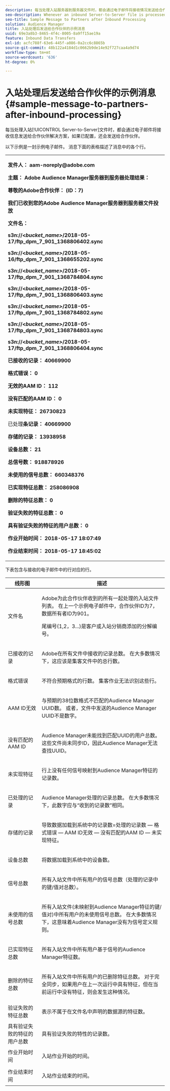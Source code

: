 ```yaml
---
description: 每当处理入站服务器到服务器文件时，都会通过电子邮件将接收情况发送给合作伙伴解决方案，如果已配置，还会发送给合作伙伴。
seo-description: Whenever an inbound Server-to-Server file is processed, a receipt is sent via email to partner solutions and, if configured, to the partner.
seo-title: Sample Message to Partners after Inbound Processing
solution: Audience Manager
title: 入站处理后发送给合作伙伴的示例消息
uuid: 69e3a8b3-8465-4f4c-8005-8a9ff15ae19a
feature: Inbound Data Transfers
exl-id: acfc788f-63e6-445f-a086-0a2cc6c8865b
source-git-commit: 48b122a4184d1c0662b9de14e92f727caa4a9d74
workflow-type: tm+mt
source-wordcount: '636'
ht-degree: 0%

---
```


# 入站处理后发送给合作伙伴的示例消息{#sample-message-to-partners-after-inbound-processing}

每当处理入站[!UICONTROL Server-to-Server]文件时，都会通过电子邮件将接收信息发送给合作伙伴解决方案，如果已配置，还会发送给合作伙伴。

<!-- r_inbound_message.xml -->

以下示例是一封示例电子邮件。 消息下面的表格描述了消息中的各个行。

<table id="table_F579C2278A044213BFCEF97F3BEC2C0C"> 
 <tbody> 
  <tr> 
   <td colname="col1"> <p> <b>发件人： aam-noreply@adobe.com </b> </p> <p> <b>主题： Adobe Audience Manager服务器到服务器处理结果：</b> </p> <p> <b>尊敬的Adobe合作伙伴： (ID：7)</b> <b></b> </p> <p> <b>我们已收到您的Adobe Audience Manager服务器到服务器文件投放</b> </p> <p> <b>文件名：</b> <i></i> </p> <p> <b> s3n://&lt;<i>bucket_name&gt;</i>/2018-05-17/ftp_dpm_7_901_1368806402.sync</b> </p> <p> <b> s3n://&lt;<i>bucket_name&gt;</i>/2018-05-16/ftp_dpm_7_901_1368655202.sync </b> </p> <p> <b>s3n://&lt;<i>bucket_name&gt;</i>/2018-05-17/ftp_dpm_7_901_1368784804.sync </b> </p> <p> <b>s3n://&lt;<i>bucket_name&gt;</i>/2018-05-17/ftp_dpm_7_901_1368806403.sync </b> </p> <p> <b>s3n://&lt;<i>bucket_name&gt;</i>/2018-05-17/ftp_dpm_7_901_1368784802.sync </b> </p> <p> <b>s3n://&lt;<i>bucket_name&gt;</i>/2018-05-17/ftp_dpm_7_901_1368784803.sync </b> </p> <p> <b>s3n://&lt;<i>bucket_name&gt;</i>/2018-05-17/ftp_dpm_7_901_1368806404.sync</b> </p> <p> <b>已接收的记录： 40669900</b> </p> <p><b>格式错误： 0</b> </p> <p> <b>无效的AAM ID： 112 </b> </p> <p> <b>没有匹配的AAM ID： 0 </b> </p> <p> <b>未实现特征： 26730823 </b> </p> <p> 已处理<b>条记录： 40669900 </b> </p> <p> <b>存储的记录： 13938958 </b> </p> <p> <b>设备总数： 21 </b> </p> <p> <b>总信号数： 918878926 </b> </p> <p> <b>未使用的信号总数： 660348376 </b> </p> <p> <b>已实现特征总数： 258086908 </b> </p> <p> <b>删除的特征总数： 0 </b> </p> <p> <b>验证失败的特征总数： 0 </b> </p> <p> <b>具有验证失败的特征的用户总数： 0 </b> </p> <p> <b>作业开始时间： 2018-05-17 18:07:49 </b> </p> <p> <b>作业结束时间： 2018-05-17 18:45:02</b> </p> </td> 
  </tr> 
 </tbody> 
</table>

下表包含与接收的电子邮件中的行对应的行。

<table id="table_93076D46AC50411395E72B9B987E99BE"> 
 <thead> 
  <tr> 
   <th colname="col1" class="entry"> 线形图 </th> 
   <th colname="col2" class="entry"> 描述 </th> 
  </tr> 
 </thead>
 <tbody> 
  <tr> 
   <td colname="col1"> 文件名 </td> 
   <td colname="col2"> <p>Adobe为此合作伙伴收到的所有一起处理的入站文件列表。 在上一个示例电子邮件中，合作伙伴ID为7，数据所有者ID为901。 </p> <p>尾编号(1,2，3...)是客户或入站分销商添加的分解编号。 </p> </td> 
  </tr> 
  <tr> 
   <td colname="col1"> 已接收的记录 </td> 
   <td colname="col2"> <p>Adobe在所有文件中接收的记录总数。 在大多数情况下，这应该是集客文件中的总行数。 </p> </td> 
  </tr> 
  <tr> 
   <td colname="col1"> 格式错误 </td> 
   <td colname="col2"> <p>不符合预期格式的行数。 集客作业无法识别这些行。 </p> </td> 
  </tr> 
  <tr> 
   <td colname="col1"> AAM ID无效 </td> 
   <td colname="col2"> <p>与预期的38位数格式不匹配的Audience Manager UUID数。 或者，文件中发送的Audience Manager UUID不是数字。 </p> </td> 
  </tr> 
  <tr> 
   <td colname="col1"> 没有匹配的AAM ID </td> 
   <td colname="col2"> <p>Audience Manager未能找到匹配UUID的用户总数。 这些文件尚未同步ID，因此Audience Manager无法查找UUID。 </p> </td> 
  </tr> 
  <tr> 
   <td colname="col1"> 未实现特征 </td> 
   <td colname="col2"> <p>行上没有任何信号映射到Audience Manager特征的记录数。 </p> </td> 
  </tr> 
  <tr> 
   <td colname="col1"> 已处理的记录 </td> 
   <td colname="col2"> <p>Audience Manager处理的记录总数。 在大多数情况下，此数字应与“收到的记录数”相同。 </p> </td> 
  </tr> 
  <tr> 
   <td colname="col1"> 存储的记录 </td> 
   <td colname="col2"> <p>导致数据加载到系统中的记录数=处理的记录数 — 格式错误 — AAM ID无效 — 没有匹配的AAM ID — 未实现特征。 </p> </td> 
  </tr> 
  <tr> 
   <td colname="col1"> 设备总数 </td> 
   <td colname="col2"> <p>将数据加载到系统中的设备数。 </p> </td> 
  </tr> 
  <tr> 
   <td colname="col1"> 信号总数 </td> 
   <td colname="col2"> <p> 所有入站文件中所有用户的信号总数（处理的记录中的键/值对总数）。 </p> </td> 
  </tr> 
  <tr> 
   <td colname="col1"> 未使用的信号总数 </td> 
   <td colname="col2"> <p>所有入站文件(未映射到Audience Manager特征的键/值对)中所有用户的未使用信号总数。 在大多数情况下，这意味着Audience Manager没有为信号定义规则。 </p> </td> 
  </tr> 
  <tr> 
   <td colname="col1"> 已实现特征总数 </td> 
   <td colname="col2"> <p>所有入站文件中所有用户基于信号的Audience Manager特征数。 </p> </td> 
  </tr> 
  <tr> 
   <td colname="col1"> 删除的特征总数 </td> 
   <td colname="col2"> <p> 所有入站文件中所有用户的已删除特征总数。 对于完全同步，如果用户在上一次运行中具有特征，但在当前运行中没有特征，则会发生这种情况。 </p> </td> 
  </tr> 
  <tr> 
   <td colname="col1"> 验证失败的特征总数 </td> 
   <td colname="col2"> <p>表示不属于在文件名中声明的数据源的特征数。 </p> </td> 
  </tr> 
  <tr> 
   <td colname="col1"> 具有验证失败的特征的用户总数 </td> 
   <td colname="col2"> <p>具有验证失败的特性的记录数。 </p> </td> 
  </tr> 
  <tr> 
   <td colname="col1"> 作业开始时间 </td> 
   <td colname="col2"> <p>入站作业开始的时间。 </p> </td> 
  </tr> 
  <tr> 
   <td colname="col1"> 作业结束时间 </td> 
   <td colname="col2"> <p>入站作业结束的时间。 </p> </td> 
  </tr> 
 </tbody> 
</table>
